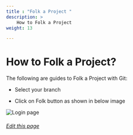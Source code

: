 ```yaml
---
title : "Folk a Project "
description: >
    How to Folk a Project
weight: 13

---
```

#  How to Folk a Project?

The following are guides to Folk a Project with Git:


* Select your branch 

* Click on Folk button as shown in below image

![Login page](/images/documentation/folk.PNG)

###### [Edit this page](https://git.navylinux.org/website/navylinux-org/-/blob/main/content/wiki/developer-guide/folk-project.md)